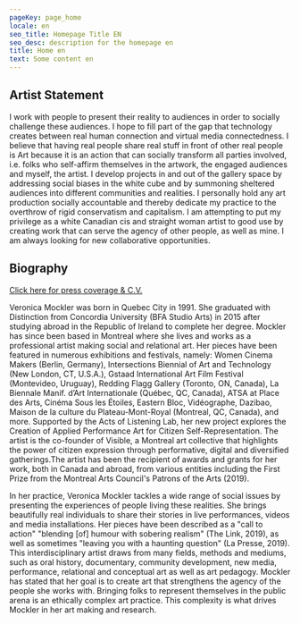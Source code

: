 ```yaml
---
pageKey: page_home
locale: en
seo_title: Homepage Title EN
seo_desc: description for the homepage en
title: Home en
text: Some content en
---
```

## **Artist Statement**

I work with people to present their reality to audiences in order to socially challenge these audiences. I hope to fill part of the gap that technology creates between real human connection and virtual media connectedness. I believe that having real people share real stuff in front of other real people is Art because it is an action that can socially transform all parties involved, i.e. folks who self-affirm themselves in the artwork, the engaged audiences and myself, the artist. I develop projects in and out of the gallery space by addressing social biases in the white cube and by summoning sheltered audiences into different communities and realities. I personally hold any art production socially accountable and thereby dedicate my practice to the overthrow of rigid conservatism and capitalism. I am attempting to put my privilege as a white Canadian cis and straight woman artist to good use by creating work that can serve the agency of other people, as well as mine. I am always looking for new collaborative opportunities.

## **Biography**

[Click here for press coverage & C.V.](https://drive.google.com/open?id=1bGs6nnDM5W3HemR8fP6dJoEJeiwgI4XB)

Veronica Mockler was born in Quebec City in 1991. She graduated with Distinction from Concordia University (BFA Studio Arts) in 2015 after studying abroad in the Republic of Ireland to complete her degree. Mockler has since been based in Montreal where she lives and works as a professional artist making social and relational art. Her pieces have been featured in numerous exhibitions and festivals, namely: Women Cinema Makers (Berlin, Germany), Intersections Biennial of Art and Technology (New London, CT, U.S.A.), Gstaad International Art Film Festival (Montevideo, Uruguay), Redding Flagg Gallery (Toronto, ON, Canada), La Biennale Manif. d’Art Internationale (Québec, QC, Canada), ATSA at Place des Arts, Cinéma Sous les Étoiles, Eastern Bloc, Vidéographe, Dazibao, Maison de la culture du Plateau-Mont-Royal (Montreal, QC, Canada), and more. Supported by the Acts of Listening Lab, her new project explores the Creation of Applied Performance Art for Citizen Self-Representation. The artist is the co-founder of Visible, a Montreal art collective that highlights the power of citizen expression through performative, digital and diversified gatherings.The artist has been the recipient of awards and grants for her work, both in Canada and abroad, from various entities including the First Prize from the Montreal Arts Council's Patrons of the Arts (2019).

In her practice, Veronica Mockler tackles a wide range of social issues by presenting the experiences of people living these realities. She brings beautifully real individuals to share their stories in live performances, videos and media installations. Her pieces have been described as a "call to action" "blending \[of] humour with sobering realism" (The Link, 2019), as well as sometimes "leaving you with a haunting question" (La Presse, 2019). This interdisciplinary artist draws from many fields, methods and mediums, such as oral history, documentary, community development, new media, performance, relational and conceptual art as well as art pedagogy. Mockler has stated that her goal is to create art that strengthens the agency of the people she works with. Bringing folks to represent themselves in the public arena is an ethically complex art practice. This complexity is what drives Mockler in her art making and research.
